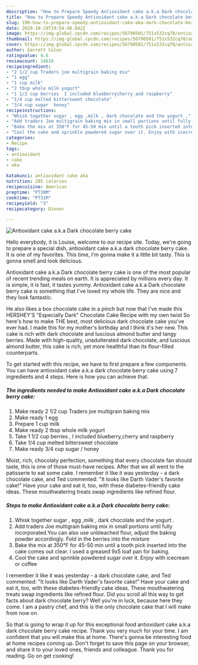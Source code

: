 ```yaml
---
description: "How to Prepare Speedy Antioxidant cake a.k.a Dark chocolate berry cake"
title: "How to Prepare Speedy Antioxidant cake a.k.a Dark chocolate berry cake"
slug: 199-how-to-prepare-speedy-antioxidant-cake-aka-dark-chocolate-berry-cake
date: 2020-10-29T19:54:48.842Z
image: https://img-global.cpcdn.com/recipes/56790501/751x532cq70/antioxidant-cake-aka-dark-chocolate-berry-cake-recipe-main-photo.jpg
thumbnail: https://img-global.cpcdn.com/recipes/56790501/751x532cq70/antioxidant-cake-aka-dark-chocolate-berry-cake-recipe-main-photo.jpg
cover: https://img-global.cpcdn.com/recipes/56790501/751x532cq70/antioxidant-cake-aka-dark-chocolate-berry-cake-recipe-main-photo.jpg
author: Garrett Colon
ratingvalue: 4.6
reviewcount: 14616
recipeingredient:
- "2 1/2 cup Traders joe multigrain baking mix"
- "1 egg"
- "1 cup milk"
- "2 tbsp whole milk yogurt"
- "1 1/2 cup berries  I included blueberrycherry and raspberry"
- "1/4 cup melted bittersweet chocolate"
- "3/4 cup sugar  honey"
recipeinstructions:
- "Whisk together sugar , egg ,milk , dark chocolate and the yogurt ."
- "Add traders Joe multigrain baking mix in small portions until fully incorporated.You can also use unbleached flour, adjust the baking powder accordingly. Fold in the berries into the mixture"
- "Bake the mix at 350°F for 45-50 min until a tooth pick inserted into the cake comes out clear. I used a greased 9x5 loaf pan for baking."
- "Cool the cake and sprinkle powdered sugar over it. Enjoy with icecream or coffee"
categories:
- Recipe
tags:
- antioxidant
- cake
- aka

katakunci: antioxidant cake aka 
nutrition: 285 calories
recipecuisine: American
preptime: "PT30M"
cooktime: "PT31M"
recipeyield: "3"
recipecategory: Dinner

---
```



![Antioxidant cake a.k.a Dark chocolate berry cake](https://img-global.cpcdn.com/recipes/56790501/751x532cq70/antioxidant-cake-aka-dark-chocolate-berry-cake-recipe-main-photo.jpg)

Hello everybody, it is Louise, welcome to our recipe site. Today, we're going to prepare a special dish, antioxidant cake a.k.a dark chocolate berry cake. It is one of my favorites. This time, I'm gonna make it a little bit tasty. This is gonna smell and look delicious.

Antioxidant cake a.k.a Dark chocolate berry cake is one of the most popular of recent trending meals on earth. It is appreciated by millions every day. It is simple, it is fast, it tastes yummy. Antioxidant cake a.k.a Dark chocolate berry cake is something that I've loved my whole life. They are nice and they look fantastic.

He also likes a box chocolate cake in a pinch but now that I&#39;ve made this HERSHEY&#39;S &#34;Especially Dark&#34; Chocolate Cake Recipe with my own twist So here&#39;s how to make THE best, most delicious dark chocolate cake you&#39;ve ever had. I made this for my mother&#39;s birthday and I think it&#39;s her new. This cake is rich with dark chocolate and luscious almond butter and tangy berries. Made with high-quality, unadulterated dark chocolate, and luscious almond butter, this cake is rich, yet more healthful than its flour-filled counterparts.


To get started with this recipe, we have to first prepare a few components. You can have antioxidant cake a.k.a dark chocolate berry cake using 7 ingredients and 4 steps. Here is how you can achieve that.

<!--inarticleads1-->

##### The ingredients needed to make Antioxidant cake a.k.a Dark chocolate berry cake:

1. Make ready 2 1/2 cup Traders joe multigrain baking mix
1. Make ready 1 egg
1. Prepare 1 cup milk
1. Make ready 2 tbsp whole milk yogurt
1. Take 1 1/2 cup berries , I included blueberry,cherry and raspberry
1. Take 1/4 cup melted bittersweet chocolate
1. Make ready 3/4 cup sugar / honey


Moist, rich, chocolaty perfection, something that every chocolate fan should taste, this is one of those must-have recipes. After that we all went to the patisserie to eat some cake. I remember it like it was yesterday - a dark chocolate cake, and Ted commented: &#34;It looks like Darth Vader&#39;s favorite cake!&#34; Have your cake and eat it, too, with these diabetes-friendly cake ideas. These mouthwatering treats swap ingredients like refined flour. 

<!--inarticleads2-->

##### Steps to make Antioxidant cake a.k.a Dark chocolate berry cake:

1. Whisk together sugar , egg ,milk , dark chocolate and the yogurt .
1. Add traders Joe multigrain baking mix in small portions until fully incorporated.You can also use unbleached flour, adjust the baking powder accordingly. Fold in the berries into the mixture
1. Bake the mix at 350°F for 45-50 min until a tooth pick inserted into the cake comes out clear. I used a greased 9x5 loaf pan for baking.
1. Cool the cake and sprinkle powdered sugar over it. Enjoy with icecream or coffee


I remember it like it was yesterday - a dark chocolate cake, and Ted commented: &#34;It looks like Darth Vader&#39;s favorite cake!&#34; Have your cake and eat it, too, with these diabetes-friendly cake ideas. These mouthwatering treats swap ingredients like refined flour. Did you scroll all this way to get facts about dark chocolate berry? Well you&#39;re in luck, because here they come. I am a pastry chef, and this is the only chocolate cake that I will make from now on. 

So that is going to wrap it up for this exceptional food antioxidant cake a.k.a dark chocolate berry cake recipe. Thank you very much for your time. I am confident that you will make this at home. There's gonna be interesting food at home recipes coming up. Don't forget to save this page on your browser, and share it to your loved ones, friends and colleague. Thank you for reading. Go on get cooking!
